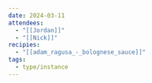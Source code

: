 ```yaml
---
date: 2024-03-11
attendees:
  - "[[Jordan]]"
  - "[[Nick]]"
recipies:
  - "[[adam_ragusa_-_bolognese_sauce]]"
tags:
  - type/instance
---
```

